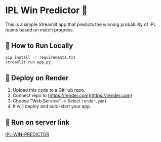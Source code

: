 # IPL Win Predictor 🎯

This is a simple Streamlit app that predicts the winning probability of IPL teams based on match progress.

## 🔧 How to Run Locally

```bash
pip install -r requirements.txt
streamlit run app.py
```

## 🚀 Deploy on Render

1. Upload this code to a GitHub repo.
2. Connect repo to [https://render.com](https://render.com)
3. Choose "Web Service" → Select `render.yaml`
4. It will deploy and auto-start your app.

## 🚀 Run on server link
[IPL-WIN-PREDICTOR](https://ipl-win-predictor-ml.onrender.com/)
